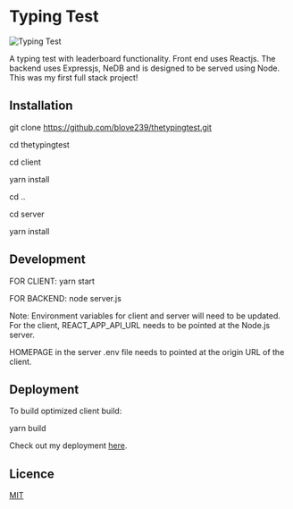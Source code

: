 # Typing Test

![Typing Test](https://res.cloudinary.com/dcqt5zx6z/image/upload/v1612481456/Screenshots%20for%20projects/thetypingtestscreenshotmostrecent_b8fqs2.png)

A typing test with leaderboard functionality. Front end uses Reactjs. The backend uses Expressjs, NeDB and is designed to be served using Node. This was my first full stack project!

## Installation

git clone https://github.com/blove239/thetypingtest.git

cd thetypingtest

cd client

yarn install

cd ..

cd server

yarn install

## Development

FOR CLIENT:
yarn start

FOR BACKEND:
node server.js

Note: Environment variables for client and server will need to be updated. For the client,
REACT_APP_API_URL needs to be pointed at the Node.js server.

HOMEPAGE in the server .env file needs to pointed at the origin URL of the client.

## Deployment

To build optimized client build:

yarn build

Check out my deployment [here](http://typingtest.brandonlove.ca).

## Licence

[MIT](https://choosealicense.com/licenses/mit/)

